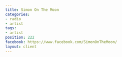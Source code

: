 ```yaml
---
title: Simon On The Moon
categories:
- radio
- artist
tags:
- artist
position: 222
facebook: https://www.facebook.com/SimonOnTheMoon/
layout: client
---
```



